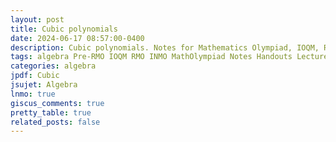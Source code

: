 ```yaml
---
layout: post
title: Cubic polynomials
date: 2024-06-17 08:57:00-0400
description: Cubic polynomials. Notes for Mathematics Olympiad, IOQM, RMO, INMO. Problem set, Solutions, Questions, Answers, Hints, Walkthroughs, Discussions, Solutions in pdf.
tags: algebra Pre-RMO IOQM RMO INMO MathOlympiad Notes Handouts LectureNotes
categories: algebra
jpdf: Cubic
jsujet: Algebra
lnmo: true
giscus_comments: true
pretty_table: true
related_posts: false
---
```

